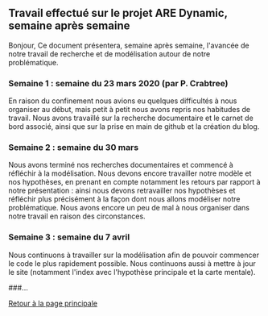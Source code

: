 ## Travail effectué sur le projet ARE Dynamic, semaine après semaine

Bonjour,
Ce document présentera, semaine après semaine, l'avancée de notre travail de recherche et de modélisation autour de notre problématique.

### Semaine 1 : semaine du 23 mars 2020 (par P. Crabtree)
En raison du confinement nous avions eu quelques difficultés à nous organiser au début, mais petit à petit nous avons repris nos habitudes de travail. Nous avons travaillé sur la recherche documentaire et le carnet de bord associé, ainsi que sur la prise en main de github et la création du blog.


### Semaine 2 : semaine du 30 mars
Nous avons terminé nos recherches documentaires et commencé à réfléchir à la modélisation. Nous devons encore travailler notre modèle et nos hypothèses, en prenant en compte notamment les retours par rapport à notre présentation : ainsi nous devons retravailler nos hypothèses et réfléchir plus précisément à la façon dont nous allons modéliser notre problématique. Nous avons encore un peu de mal à nous organiser dans notre travail en raison des circonstances.

### Semaine 3 : semaine du 7 avril
Nous continuons à travailler sur la modélisation afin de pouvoir commencer le code le plus rapidement possible. Nous continuons aussi à mettre à jour le site (notamment l'index avec l'hypothèse principale et la carte mentale).

###...

<a href="index.md"> Retour à la page principale </a>
